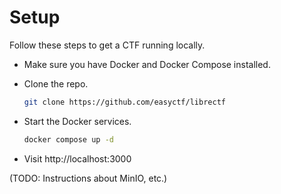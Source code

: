 # Setup

Follow these steps to get a CTF running locally.

- Make sure you have Docker and Docker Compose installed.
- Clone the repo.

  ```bash
  git clone https://github.com/easyctf/librectf
  ```
- Start the Docker services.

  ```bash
  docker compose up -d
  ```
- Visit http://localhost:3000

(TODO: Instructions about MinIO, etc.)
